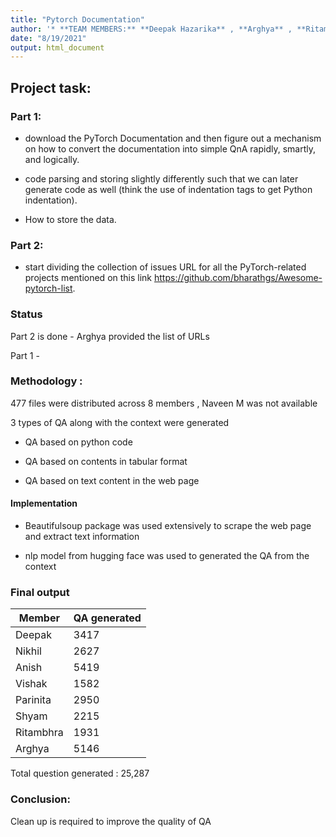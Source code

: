 ```yaml
---
title: "Pytorch Documentation"
author: '* **TEAM MEMBERS:** **Deepak Hazarika** , **Arghya** , **Ritambhra Korpal** , **Parinita Bora**, **Anish V**, **Shyam T**, **Nikhil Shrimali**, **Vishak Bharadwaj** *'
date: "8/19/2021"
output: html_document
---
```


## Project task:

### Part 1:

* download the PyTorch Documentation and then figure out a mechanism on how to convert the documentation into simple QnA rapidly, smartly, and logically.

* code parsing and storing slightly differently such that we can later generate code as well (think the use of indentation tags to get Python indentation). 

* How to store the data.

### Part 2:

* start dividing the collection of issues URL for all the PyTorch-related projects mentioned on this link https://github.com/bharathgs/Awesome-pytorch-list. 

### Status

Part 2 is done - Arghya provided the list of URLs

Part 1 - 

### Methodology :

477 files were distributed across 8 members , Naveen M was not available

3 types of QA along with the context were generated

* QA based on python code

* QA based on contents in tabular format

* QA based on text content in the web page

#### Implementation 

* Beautifulsoup package was used extensively to scrape the web page and extract text information

* nlp model from hugging face was used to generated the QA from the context




### Final output

| Member    | QA generated |
|-----------|--------------|
| Deepak    | 3417         |
| Nikhil    | 2627         |
| Anish     | 5419         |
| Vishak    | 1582         |
| Parinita  | 2950         |
| Shyam     | 2215         |
| Ritambhra | 1931         |
| Arghya    | 5146         |


Total question generated : 25,287 

### Conclusion:

Clean up is required to improve the quality of QA 



